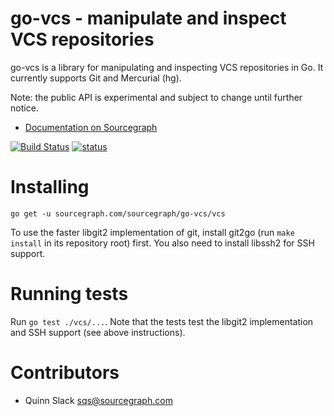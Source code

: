 go-vcs - manipulate and inspect VCS repositories
================================================

go-vcs is a library for manipulating and inspecting VCS repositories in Go. It currently supports
Git and Mercurial (hg).

Note: the public API is experimental and subject to change until further notice.

* [Documentation on Sourcegraph](https://sourcegraph.com/sourcegraph.com/sourcegraph/go-vcs)

[![Build Status](https://travis-ci.org/sourcegraph/go-vcs.png?branch=master)](https://travis-ci.org/sourcegraph/go-vcs)
[![status](https://sourcegraph.com/api/repos/sourcegraph.com/sourcegraph/go-vcs/.badges/status.png)](https://sourcegraph.com/sourcegraph.com/sourcegraph/go-vcs)


Installing
==========

```
go get -u sourcegraph.com/sourcegraph/go-vcs/vcs
```

To use the faster libgit2 implementation of git, install git2go (run
`make install` in its repository root) first. You also need to install
libssh2 for SSH support.


Running tests
=============

Run `go test ./vcs/...`. Note that the tests test the libgit2
implementation and SSH support (see above instructions).


Contributors
============

* Quinn Slack <sqs@sourcegraph.com>
